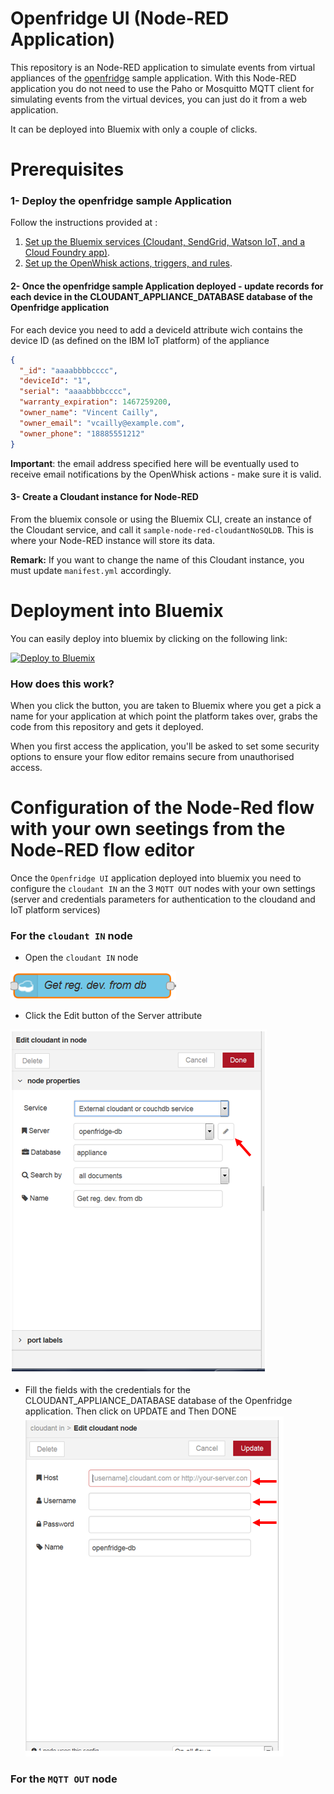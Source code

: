 # Openfridge UI (Node-RED Application)

This repository is an Node-RED application to simulate events from virtual appliances of the [openfridge](https://github.com/IBM/openfridge)  sample application.
With this Node-RED application you do not need to use the Paho or Mosquitto MQTT client for simulating events from the virtual devices, you can just do it from a web application.

It  can be deployed into Bluemix with only a couple of clicks. 

# Prerequisites

### 1- Deploy the openfridge sample Application

Follow the instructions provided at :

1. [Set up the Bluemix services (Cloudant, SendGrid, Watson IoT, and a Cloud Foundry app)](docs/BLUEMIX.md).
2. [Set up the OpenWhisk actions, triggers, and rules](docs/OPENWHISK.md).


#### 2- Once the openfridge sample Application deployed - update records for each device in  the CLOUDANT_APPLIANCE_DATABASE database of the Openfridge application

For each device you need to add a deviceId attribute wich contains the device ID (as defined on the IBM IoT platform) of the appliance 

```json
{
  "_id": "aaaabbbbcccc",
  "deviceId": "1",
  "serial": "aaaabbbbcccc",
  "warranty_expiration": 1467259200,
  "owner_name": "Vincent Cailly",
  "owner_email": "vcailly@example.com",
  "owner_phone": "18885551212"
}
```

**Important**: the email address specified here will be eventually used to receive email notifications by the OpenWhisk actions - make sure it is valid.

#### 3- Create a Cloudant instance for Node-RED

From the bluemix console or using the Bluemix CLI, create an instance of the Cloudant 
service, and call it `sample-node-red-cloudantNoSQLDB`. This is where your Node-RED 
instance will store its data.

**Remark:** If you want to change the name of this Cloudant instance, you must  update  `manifest.yml` accordingly.

# Deployment into Bluemix

You can easily deploy into bluemix by clicking on the following link:


[![Deploy to Bluemix](https://bluemix.net/deploy/button.png)](https://bluemix.net/deploy?repository=https://github.com/vcailly/openfridge-simulator-ui.git)

### How does this work?

When you click the button, you are taken to Bluemix where you get a pick a name
for your application at which point the platform takes over, grabs the code from
this repository and gets it deployed.

When you first access the application, you'll be asked to set some security options
to ensure your flow editor remains secure from unauthorised access.

# Configuration of the Node-Red flow with your own seetings from the Node-RED flow editor
Once the  `Openfridge UI` application deployed into bluemix you need to configure the `cloudant IN` an the 3 `MQTT OUT` nodes with your own settings  (server and credentials parameters for authentication to the cloudand and IoT platform services)

### For the `cloudant IN` node 

* Open the `cloudant IN` node

![Cloudant IN node](doc/cloudant_in.PNG)

* Click the Edit button of the Server attribute

![Derver Attribute](doc/cloudant_in_step1.PNG)

 * Fill the fields with the credentials for the CLOUDANT_APPLIANCE_DATABASE database of the Openfridge application. Then click on UPDATE and Then DONE
![Credentials](doc/cloudant_in_step2.PNG)
   
    
### For the `MQTT OUT` node
